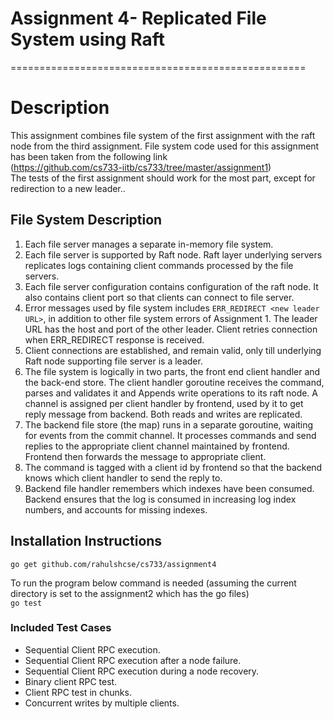 # Assignment 4-  Replicated File System using Raft
===================================================

# Description

This assignment combines file system of the first assignment with the raft node from the third assignment. File system code used for this assignment has been taken from the following link<br/>
(https://github.com/cs733-iitb/cs733/tree/master/assignment1)<br/>
The tests of
the first assignment should work for the most part, except for redirection to a new leader..<br/>


## File System Description

1. Each file server manages a separate in-memory file system.<br/>
2. Each file server is supported by Raft node. Raft layer underlying servers replicates logs containing client commands processed by the file servers.<br/>
2. Each file server configuration contains configuration of the raft node. It also contains client port so that clients can connect to file server.
3. Error messages used by file system includes `ERR_REDIRECT <new leader URL>`, in addition to other file system errors of Assignment 1. The leader URL has the host and port of the other leader. Client retries connection when ERR_REDIRECT response is received.<br/>
4. Client connections are established, and remain valid, only till underlying Raft node supporting file server is a leader.<br/>
5. The file system is logically in two parts, the front end client handler and the back-end store. The client handler goroutine
receives the command, parses and validates it and Appends write operations to its raft node. A channel is assigned per client handler by frontend, used by it to get reply message from backend. Both reads and writes are replicated.<br/>
6. The backend file store (the map) runs in a separate goroutine, waiting for events from the commit channel. It processes commands
and send replies to the appropriate client channel maintained by frontend. Frontend then forwards the message to appropriate client.<br/>
7. The command is tagged with a client id by frontend so that the backend knows which client handler to send the reply to.<br/>
8. Backend file handler remembers which indexes have been consumed. Backend ensures that the log is consumed in increasing log index numbers, and accounts for missing indexes.


## Installation Instructions

<code>go get github.com/rahulshcse/cs733/assignment4</code>

To run the program below command is needed (assuming the current directory is set to the assignment2 which has the go files) <br/>
<code>go test</code>
  
  
### Included Test Cases

* Sequential Client RPC execution.
* Sequential Client RPC execution after a node failure.
* Sequential Client RPC execution during a node recovery.
* Binary client RPC test.
* Client RPC test in chunks.
* Concurrent writes by multiple clients.

